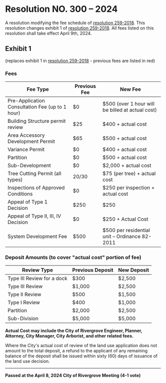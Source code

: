 # Resolution NO. 300 – 2024

A resolution modifying the fee schedule of [resolution 259-2018](../resolutions/2018-Res-259-Planning-Development-Fees.md). This resolution changes exhibit 1 of [resolution 259-2018](../resolutions/2018-Res-259-Planning-Development-Fees.md). All fees listed on this resolution shall take effect April 9th, 2024.

## Exhibit 1
(replaces exhibit 1 in [resolution 259-2018](../resolutions/2018-Res-259-Planning-Development-Fees.md) - previous fees are listed in red)

### Fees

| Fee Type | Previous Fee | New Fee |
|----------|--------------|---------|
| Pre-Application Consultation Fee (up to 1 hour) | $0 | $500 (over 1 hour will be billed at actual cost) |
| Building Structure permit review | $25 | $400 + actual cost |
| Area Accessory Development Permit | $65 | $500 + actual cost |
| Variance Permit | $0 | $400 + actual cost |
| Partition | $0 | $500 + actual cost |
| Sub-Development | $0 | $2,000 + actual cost |
| Tree Cutting Permit (all types) | $20/$30 | $75 (per tree) + actual cost |
| Inspections of Approved Conditions | $0 | $250 per inspection + actual cost |
| Appeal of Type 1 Decision | $250 | $250 |
| Appeal of Type II, III, IV Decision | $0 | $250 + Actual Cost |
| System Development Fee | $500 | $500 per residential unit – Ordinance 82-2011 |

### Deposit Amounts (to cover "actual cost" portion of fee)

| Review Type | Previous Deposit | New Deposit |
|-------------|------------------|-------------|
| Type III Review for a dock | $300 | $2,500 |
| Type III Review | $1,000 | $2,500 |
| Type II Review | $500 | $1,500 |
| Type I Review | $400 | $1,000 |
| Partition | $2,000 | $2,500 |
| Sub-Division | $5,000 | $5,000 |

**Actual Cost may include the City of Rivergrove Engineer, Planner, Attorney, City Manager, City Arborist, and other related fees.**

Where the City's actual cost of review of the land use application does not amount to the total deposit, a refund to the applicant of any remaining balance of the deposit shall be issued within sixty (60) days of issuance of the land use decision.

---

**Passed at the April 8, 2024 City of Rivergrove Meeting (4-1 vote)**